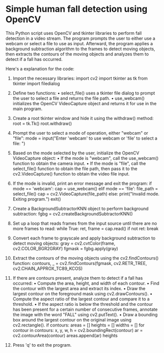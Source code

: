 # Simple human fall detection using OpenCV

This Python script uses OpenCV and tkinter libraries to perform fall detection in a video stream. The program prompts the user to either use a webcam or select a file to use as input. Afterward, the program applies a background subtraction algorithm to the frames to detect moving objects, then extracts the contours of the moving objects and analyzes them to detect if a fall has occurred.

Here's a explanation for the code:

1.	Import the necessary libraries:
import cv2
import tkinter as tk
from tkinter import filedialog

2.	Define two functions:
•	select_file() uses a tkinter file dialog to prompt the user to select a file and returns the file path.
•	use_webcam() initializes the OpenCV VideoCapture object and returns it for use in the main program.

3.	Create a root tkinter window and hide it using the withdraw() method:
root = tk.Tk()
root.withdraw()

4.	Prompt the user to select a mode of operation, either "webcam" or "file":
mode = input("Enter 'webcam' to use webcam or 'file' to select a file: ")

5.	Based on the mode selected by the user, initialize the OpenCV VideoCapture object:
•	If the mode is "webcam", call the use_webcam() function to obtain the camera input.
•	If the mode is "file", call the select_file() function to obtain the file path, then pass it to the cv2.VideoCapture() function to obtain the video file input.

6.	If the mode is invalid, print an error message and exit the program:
if mode == 'webcam':
    cap = use_webcam()
elif mode == 'file':
    file_path = select_file()
    cap = cv2.VideoCapture(file_path)
else:
    print("Invalid mode. Exiting program.")
    exit()

7.	Create a BackgroundSubtractorKNN object to perform background subtraction:
fgbg = cv2.createBackgroundSubtractorKNN()

8.	Set up a loop that reads frames from the input source until there are no more frames to read:
while True:
    ret, frame = cap.read()
    if not ret:
        break

9.	Convert each frame to grayscale and apply background subtraction to detect moving objects:
gray = cv2.cvtColor(frame, cv2.COLOR_BGR2GRAY)
fgmask = fgbg.apply(gray)

10.	Extract the contours of the moving objects using the cv2.findContours() function:
contours, _ = cv2.findContours(fgmask, cv2.RETR_TREE, cv2.CHAIN_APPROX_TC89_KCOS)

11.	If there are contours present, analyze them to detect if a fall has occurred:
•	Compute the area, height, and width of each contour.
•	Find the contour with the largest area and extract its index.
•	Draw the largest contour on the foreground mask using cv2.drawContours().
•	Compute the aspect ratio of the largest contour and compare it to a threshold.
•	If the aspect ratio is below the threshold and the contour has been present for a certain number of consecutive frames, annotate the image with the word "FALL" using cv2.putText().
•	Draw a bounding box around the largest contour on the original image using cv2.rectangle().
if contours:
    areas = []
    heights = []
    widths = []
    for contour in contours:
        x, y, w, h = cv2.boundingRect(contour)
        ar = cv2.contourArea(contour)
        areas.append(ar)
        heights

12. Press 'q' to exit the program.

